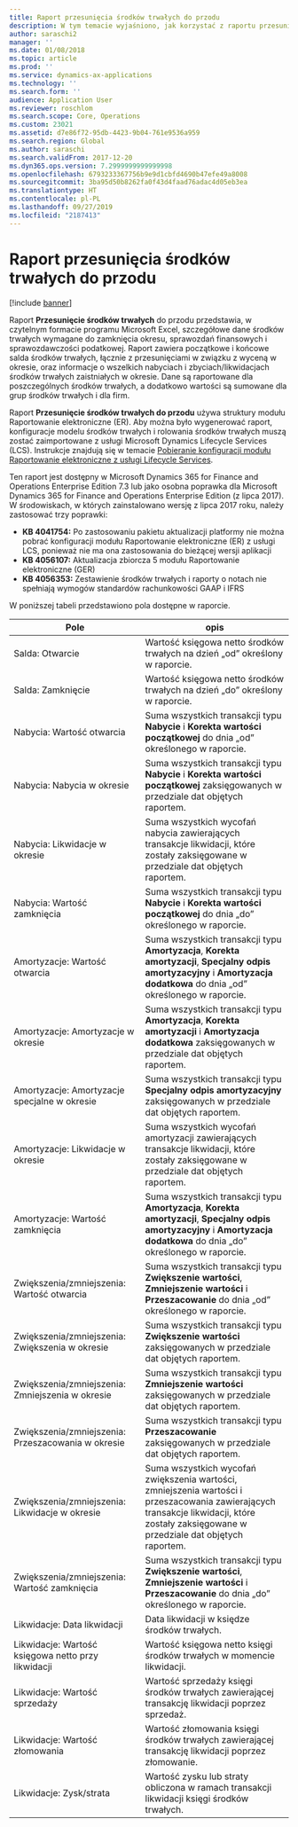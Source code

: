 ```yaml
---
title: Raport przesunięcia środków trwałych do przodu
description: W tym temacie wyjaśniono, jak korzystać z raportu przesunięcia środków trwałych do przodu.
author: saraschi2
manager: ''
ms.date: 01/08/2018
ms.topic: article
ms.prod: ''
ms.service: dynamics-ax-applications
ms.technology: ''
ms.search.form: ''
audience: Application User
ms.reviewer: roschlom
ms.search.scope: Core, Operations
ms.custom: 23021
ms.assetid: d7e86f72-95db-4423-9b04-761e9536a959
ms.search.region: Global
ms.author: saraschi
ms.search.validFrom: 2017-12-20
ms.dyn365.ops.version: 7.2999999999999998
ms.openlocfilehash: 6793233367756b9e9d1cbfd4690b47efe49a8008
ms.sourcegitcommit: 3ba95d50b8262fa0f43d4faad76adac4d05eb3ea
ms.translationtype: HT
ms.contentlocale: pl-PL
ms.lasthandoff: 09/27/2019
ms.locfileid: "2187413"
---
```

# <a name="fixed-assets-roll-forward-report"></a>Raport przesunięcia środków trwałych do przodu

[!include [banner](../includes/banner.md)]

Raport **Przesunięcie środków trwałych** do przodu przedstawia, w czytelnym formacie programu Microsoft Excel, szczegółowe dane środków trwałych wymagane do zamknięcia okresu, sprawozdań finansowych i sprawozdawczości podatkowej. Raport zawiera początkowe i końcowe salda środków trwałych, łącznie z przesunięciami w związku z wyceną w okresie, oraz informacje o wszelkich nabyciach i zbyciach/likwidacjach środków trwałych zaistniałych w okresie. Dane są raportowane dla poszczególnych środków trwałych, a dodatkowo wartości są sumowane dla grup środków trwałych i dla firm.

Raport **Przesunięcie środków trwałych do przodu** używa struktury modułu Raportowanie elektroniczne (ER). Aby można było wygenerować raport, konfiguracje modelu środków trwałych i rolowania środków trwałych muszą zostać zaimportowane z usługi Microsoft Dynamics Lifecycle Services (LCS). Instrukcje znajdują się w temacie [Pobieranie konfiguracji modułu Raportowanie elektroniczne z usługi Lifecycle Services](https://docs.microsoft.com/dynamics365/unified-operations/dev-itpro/analytics/download-electronic-reporting-configuration-lcs).

Ten raport jest dostępny w Microsoft Dynamics 365 for Finance and Operations Enterprise Edition 7.3 lub jako osobna poprawka dla Microsoft Dynamics 365 for Finance and Operations Enterprise Edition (z lipca 2017). W środowiskach, w których zainstalowano wersję z lipca 2017 roku, należy zastosować trzy poprawki:

- **KB 4041754:** Po zastosowaniu pakietu aktualizacji platformy nie można pobrać konfiguracji modułu Raportowanie elektroniczne (ER) z usługi LCS, ponieważ nie ma ona zastosowania do bieżącej wersji aplikacji
- **KB 4056107:** Aktualizacja zbiorcza 5 modułu Raportowanie elektroniczne (GER)
- **KB 4056353:** Zestawienie środków trwałych i raporty o notach nie spełniają wymogów standardów rachunkowości GAAP i IFRS

W poniższej tabeli przedstawiono pola dostępne w raporcie.


|                    Pole                    |                                                                                                                                opis                                                                                                                                |
|---------------------------------------------|---------------------------------------------------------------------------------------------------------------------------------------------------------------------------------------------------------------------------------------------------------------------------|
|              Salda: Otwarcie              |                                                                                           Wartość księgowa netto środków trwałych na dzień „od” określony w raporcie.                                                                                           |
|              Salda: Zamknięcie              |                                                                                            Wartość księgowa netto środków trwałych na dzień „do” określony w raporcie.                                                                                            |
|         Nabycia: Wartość otwarcia         |                                                 Suma wszystkich transakcji typu <strong>Nabycie</strong> i <strong>Korekta wartości początkowej</strong> do dnia „od” określonego w raporcie.                                                  |
|      Nabycia: Nabycia w okresie      |                                                 Suma wszystkich transakcji typu <strong>Nabycie</strong> i <strong>Korekta wartości początkowej</strong> zaksięgowanych w przedziale dat objętych raportem.                                                  |
|       Nabycia: Likwidacje w okresie        |                                                                        Suma wszystkich wycofań nabycia zawierających transakcje likwidacji, które zostały zaksięgowane w przedziale dat objętych raportem.                                                                        |
|         Nabycia: Wartość zamknięcia         |                                                  Suma wszystkich transakcji typu <strong>Nabycie</strong> i <strong>Korekta wartości początkowej</strong> do dnia „do” określonego w raporcie.                                                   |
|        Amortyzacje: Wartość otwarcia         | Suma wszystkich transakcji typu <strong>Amortyzacja</strong>, <strong>Korekta amortyzacji</strong>, <strong>Specjalny odpis amortyzacyjny</strong> i <strong>Amortyzacja dodatkowa</strong> do dnia „od” określonego w raporcie. |
|     Amortyzacje: Amortyzacje w okresie     |                         Suma wszystkich transakcji typu <strong>Amortyzacja</strong>, <strong>Korekta amortyzacji</strong> i <strong>Amortyzacja dodatkowa</strong> zaksięgowanych w przedziale dat objętych raportem.                          |
| Amortyzacje: Amortyzacje specjalne w okresie |                                                              Suma wszystkich transakcji typu <strong>Specjalny odpis amortyzacyjny</strong> zaksięgowanych w przedziale dat objętych raportem.                                                               |
|       Amortyzacje: Likwidacje w okresie       |                                                                       Suma wszystkich wycofań amortyzacji zawierających transakcje likwidacji, które zostały zaksięgowane w przedziale dat objętych raportem.                                                                        |
|        Amortyzacje: Wartość zamknięcia         |  Suma wszystkich transakcji typu <strong>Amortyzacja</strong>, <strong>Korekta amortyzacji</strong>, <strong>Specjalny odpis amortyzacyjny</strong> i <strong>Amortyzacja dodatkowa</strong> do dnia „do” określonego w raporcie.  |
|    Zwiększenia/zmniejszenia: Wartość otwarcia     |                              Suma wszystkich transakcji typu <strong>Zwiększenie wartości</strong>, <strong>Zmniejszenie wartości</strong> i <strong>Przeszacowanie</strong> do dnia „od” określonego w raporcie.                               |
|   Zwiększenia/zmniejszenia: Zwiększenia w okresie   |                                                                    Suma wszystkich transakcji typu <strong>Zwiększenie wartości</strong> zaksięgowanych w przedziale dat objętych raportem.                                                                    |
|  Zwiększenia/zmniejszenia: Zmniejszenia w okresie  |                                                                   Suma wszystkich transakcji typu <strong>Zmniejszenie wartości</strong> zaksięgowanych w przedziale dat objętych raportem.                                                                   |
| Zwiększenia/zmniejszenia: Przeszacowania w okresie  |                                                                        Suma wszystkich transakcji typu <strong>Przeszacowanie</strong> zaksięgowanych w przedziale dat objętych raportem.                                                                        |
|   Zwiększenia/zmniejszenia: Likwidacje w okresie   |                                                           Suma wszystkich wycofań zwiększenia wartości, zmniejszenia wartości i przeszacowania zawierających transakcje likwidacji, które zostały zaksięgowane w przedziale dat objętych raportem.                                                           |
|    Zwiększenia/zmniejszenia: Wartość zamknięcia     |                               Suma wszystkich transakcji typu <strong>Zwiększenie wartości</strong>, <strong>Zmniejszenie wartości</strong> i <strong>Przeszacowanie</strong> do dnia „do” określonego w raporcie.                                |
|          Likwidacje: Data likwidacji           |                                                                                                                Data likwidacji w księdze środków trwałych.                                                                                                                |
|    Likwidacje: Wartość księgowa netto przy likwidacji    |                                                                                                    Wartość księgowa netto księgi środków trwałych w momencie likwidacji.                                                                                                    |
|            Likwidacje: Wartość sprzedaży            |                                                                                               Wartość sprzedaży księgi środków trwałych zawierającej transakcję likwidacji poprzez sprzedaż.                                                                                                |
|           Likwidacje: Wartość złomowania            |                                                                                               Wartość złomowania księgi środków trwałych zawierającej transakcję likwidacji poprzez złomowanie.                                                                                               |
|           Likwidacje: Zysk/strata            |                                                                                 Wartość zysku lub straty obliczona w ramach transakcji likwidacji księgi środków trwałych.                                                                                 |

